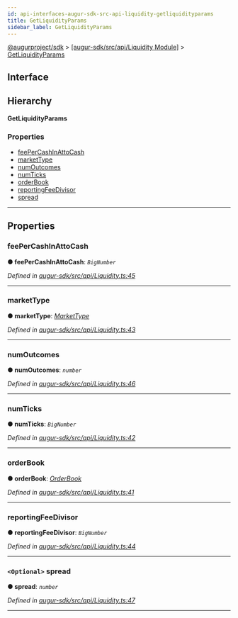 ```yaml
---
id: api-interfaces-augur-sdk-src-api-liquidity-getliquidityparams
title: GetLiquidityParams
sidebar_label: GetLiquidityParams
---
```


[@augurproject/sdk](api-readme.md) > [[augur-sdk/src/api/Liquidity Module]](api-modules-augur-sdk-src-api-liquidity-module.md) > [GetLiquidityParams](api-interfaces-augur-sdk-src-api-liquidity-getliquidityparams.md)

## Interface

## Hierarchy

**GetLiquidityParams**

### Properties

* [feePerCashInAttoCash](api-interfaces-augur-sdk-src-api-liquidity-getliquidityparams.md#feepercashinattocash)
* [marketType](api-interfaces-augur-sdk-src-api-liquidity-getliquidityparams.md#markettype)
* [numOutcomes](api-interfaces-augur-sdk-src-api-liquidity-getliquidityparams.md#numoutcomes)
* [numTicks](api-interfaces-augur-sdk-src-api-liquidity-getliquidityparams.md#numticks)
* [orderBook](api-interfaces-augur-sdk-src-api-liquidity-getliquidityparams.md#orderbook)
* [reportingFeeDivisor](api-interfaces-augur-sdk-src-api-liquidity-getliquidityparams.md#reportingfeedivisor)
* [spread](api-interfaces-augur-sdk-src-api-liquidity-getliquidityparams.md#spread)

---

## Properties

<a id="feepercashinattocash"></a>

###  feePerCashInAttoCash

**● feePerCashInAttoCash**: *`BigNumber`*

*Defined in [augur-sdk/src/api/Liquidity.ts:45](https://github.com/AugurProject/augur/blob/3727cd4ec9/packages/augur-sdk/src/api/Liquidity.ts#L45)*

___
<a id="markettype"></a>

###  marketType

**● marketType**: *[MarketType](api-enums-augur-sdk-src-state-logs-types-markettype.md)*

*Defined in [augur-sdk/src/api/Liquidity.ts:43](https://github.com/AugurProject/augur/blob/3727cd4ec9/packages/augur-sdk/src/api/Liquidity.ts#L43)*

___
<a id="numoutcomes"></a>

###  numOutcomes

**● numOutcomes**: *`number`*

*Defined in [augur-sdk/src/api/Liquidity.ts:46](https://github.com/AugurProject/augur/blob/3727cd4ec9/packages/augur-sdk/src/api/Liquidity.ts#L46)*

___
<a id="numticks"></a>

###  numTicks

**● numTicks**: *`BigNumber`*

*Defined in [augur-sdk/src/api/Liquidity.ts:42](https://github.com/AugurProject/augur/blob/3727cd4ec9/packages/augur-sdk/src/api/Liquidity.ts#L42)*

___
<a id="orderbook"></a>

###  orderBook

**● orderBook**: *[OrderBook](api-interfaces-augur-sdk-src-api-liquidity-orderbook.md)*

*Defined in [augur-sdk/src/api/Liquidity.ts:41](https://github.com/AugurProject/augur/blob/3727cd4ec9/packages/augur-sdk/src/api/Liquidity.ts#L41)*

___
<a id="reportingfeedivisor"></a>

###  reportingFeeDivisor

**● reportingFeeDivisor**: *`BigNumber`*

*Defined in [augur-sdk/src/api/Liquidity.ts:44](https://github.com/AugurProject/augur/blob/3727cd4ec9/packages/augur-sdk/src/api/Liquidity.ts#L44)*

___
<a id="spread"></a>

### `<Optional>` spread

**● spread**: *`number`*

*Defined in [augur-sdk/src/api/Liquidity.ts:47](https://github.com/AugurProject/augur/blob/3727cd4ec9/packages/augur-sdk/src/api/Liquidity.ts#L47)*

___

